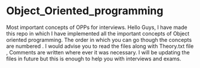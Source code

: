 # Object_Oriented_programming
Most important concepts of OPPs for interviews.
Hello Guys, I have made this repo in which I have implemented all the important concepts of Object oriented programming.
The order in which you can go though the concepts are numbered .
I would advise you to read the files along with Theory.txt file , Comments are written where ever it was necessary.
I will be updating the files in future but this is enough to help you with interviews and exams.
